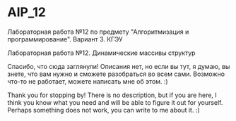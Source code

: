 # AIP_12
Лабораторная работа №12 по предмету "Алгоритмизация и программирование". Вариант 3. КГЭУ

Лабораторная работа №12. Динамические массивы структур

Спасибо, что сюда заглянули!
Описания нет, но если вы тут, я думаю, вы знете, что вам нужно и сможете разобраться во всем сами.
Возможно что-то не работает, можете написать мне об этом. :)

Thank you for stopping by!
There is no description, but if you are here, I think you know what you need and will be able to figure it out for yourself.
Perhaps something does not work, you can write to me about it. :)
